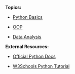 **Topics:**

- [Python Basics](PythonBasics.md)

- [OOP](PythonOOP.md)

- [Data Analysis](PythonDataAnalysis.md)

  

**External Resources:**

- [Official Python Docs](https://docs.python.org/3/)

- [W3Schools Python Tutorial](https://www.w3schools.com/python/)